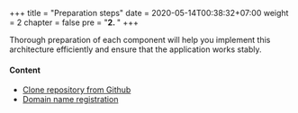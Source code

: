 +++
title = "Preparation steps"
date = 2020-05-14T00:38:32+07:00
weight = 2
chapter = false
pre = "<b>2. </b>"
+++

Thorough preparation of each component will help you implement this architecture efficiently and ensure that the application works stably.

#### Content

- [Clone repository from Github](2-preparation/1-clone-code)
- [Domain name registration](2-preparation/2-domain-name)
